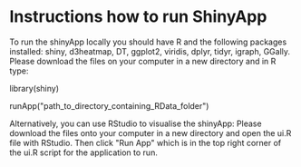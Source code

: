 # Instructions how to run ShinyApp

To run the shinyApp locally you should have R and the following packages installed: shiny, d3heatmap, DT, ggplot2, viridis, dplyr, tidyr, igraph, GGally. Please download the files on your computer in a new directory and in R type: 

library(shiny)

runApp("path_to_directory_containing_RData_folder")

Alternatively, you can use RStudio to visualise the shinyApp: Please download the files onto your computer in a new directory and open the ui.R file with RStudio. Then click "Run App" which is in the top right corner of the ui.R script for the application to run.
